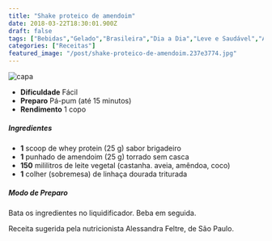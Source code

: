 ```yaml
---
title: "Shake proteico de amendoim"
date: 2018-03-22T18:30:01.900Z
draft: false
tags: ["Bebidas","Gelado","Brasileira","Dia a Dia","Leve e Saudável","Alimentação saudável"]
categories: ["Receitas"]
featured_image: "/post/shake-proteico-de-amendoim.237e3774.jpg"
---
```


![capa](/post/shake-proteico-de-amendoim.237e3774.jpg)

*   **Dificuldade** Fácil
*   **Preparo** Pá-pum (até 15 minutos)
*   **Rendimento** 1 copo

##### Ingredientes

*   **1** scoop de whey protein (25 g) sabor brigadeiro
*   **1** punhado de amendoim (25 g) torrado sem casca
*   **150** mililitros de leite vegetal (castanha. aveia, amêndoa, coco)
*   **1** colher (sobremesa) de linhaça dourada triturada

##### Modo de Preparo

Bata os ingredientes no liquidificador. Beba em seguida.

Receita sugerida pela nutricionista Alessandra Feltre, de São Paulo.
